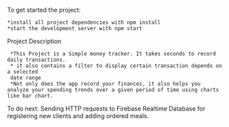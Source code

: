 To get started the project:

    *install all project dependencies with npm install
    *start the development server with npm start

Project Description

     *This Project is a Simple money tracker. It takes seconds to record daily transactions.
     * it also contains a filter to display certain transaction depends on a selected 
     date range
     *Not only does the app record your finances, it also helps you analyze your spending trends over a given period of time using charts like bar chart.
To do next:
Sending HTTP requests to Firebase Realtime Database for registering new clients and adding ordered meals.
